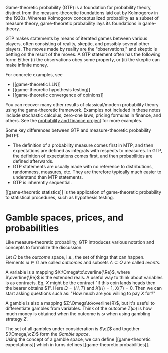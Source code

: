 
Game-theoretic probability (GTP) is a foundation for probability theory, distinct from the measure-theoretic foundations laid out by Kolmogorov in the 1920s. Whereas Kolmogorov conceptualized probability as a subset of measure theory, game-theoretic probability lays its foundations in game-theory.  

GTP makes statements by means of iterated games between various players, often consisting of reality, skeptic, and possibly several other players. The moves made by reality are the "observations," and skeptic is betting on the result of the moves. A GTP statement often has the following form: Either (i) the observations obey some property, or (ii) the skeptic can make infinite money. 

For concrete examples, see 
- [[game-theoretic LLN]] 
- [[game-theoretic hypothesis testing]]
- [[game-theoretic convergence of opinions]]

You can recover many other results of classical/modern probability theory using the game-theoretic framework. Examples not included in these notes include stochastic calculus, zero-one laws, pricing formulas in finance, and others. See the [probability and finance project](http://www.probabilityandfinance.com/articles/index.html) for more examples. 

Some key differences between GTP and measure-theoretic probability (MTP): 
- The definition of a probability measure comes first in MTP, and then expectations are defined as integrals with respects to measures. In GTP, the definition of expectations comes first, and then probabilities are defined afterwards. 
- GTP statements are usually made with no reference to distributions, randomness, measures, etc. They are therefore typically much easier to understand than MTP statements. 
- GTP is inherently sequential. 

[[game-theoretic statistics]] is the application of game-theoretic probability to statistical procedures, such as hypothesis testing. 

# Gamble spaces, prices, and probabilities 

Like measure-theoretic probability, GTP introduces various notation and concepts to formalize the discussion. 

Let $\Omega$ be the _outcome_ space, i.e., the set of things that can happen. Elements $\omega\in\Omega$ are called _outcomes_ and subsets $A\subset \Omega$ are called _events_.   

A variable is a mapping $X:\Omega\to\overline{\Re}$,  where $\overline{\Re}$ is the extended reals. A useful way to think about variables is as contracts. Eg, $X$ might be the contract "if this coin lands heads then the bearer obtains $1". Here $\Omega=\{H,T\}$ and $X(H)=1$, $X(T)=0$. Then we can start asking questions such as: "How much are you willing to pay $X$ for?" 

A gamble is also a mapping $Z:\Omega\to\overline{R}$, but it's useful to differentiate gambles from variables. 
Think of the outcome $Z(\omega)$ is how much money is obtained when the outcome is $\omega$ when using gambling strategy $Z$. 

The set of all gambles under consideration is $\cZ$ and together $(\Omega,\cZ)$ form the _Gamble space_.  
Using the concept of a gamble space, we can define [[game-theoretic expectations]] which in turns defines [[game-theoretic probabilities]]. 